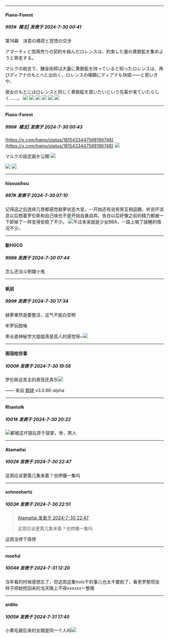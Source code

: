 ﻿
*****

####  Piano-Forest  
##### 995#         楼主| 发表于 2024-7-30 00:41

第18幕　決意の積荷と覚悟の交渉

アマーティと信用売りの契約を結んだロレンスは、約束した量の黄鉄鉱を集めようと奔走する。

マルクの助言で、錬金術師は大量に黄鉄鉱を持っていると知ったロレンスは、再びディアナのもとへと出向く。ロレンスの嘆願にディアナも快諾——と思いきや、

彼女のもとにはロレンスと同じく黄鉄鉱を買いたいという先客が来ていたらしく……。
<img src="https://p.sda1.dev/18/b00c1ceb4d8332f32540372d10123bee/1-10 _1_.jpg" referrerpolicy="no-referrer">
<img src="https://p.sda1.dev/18/8b89b278669ff8806c4c328fa30d76fb/2-9 _1_.jpg" referrerpolicy="no-referrer">
<img src="https://p.sda1.dev/18/cf7ae37b231d4f2208084785af16fb4b/3-9 _1_.jpg" referrerpolicy="no-referrer">
<img src="https://p.sda1.dev/18/f3f4f7becf4fffd41bb1337511003260/4-8.jpg" referrerpolicy="no-referrer">
<img src="https://p.sda1.dev/18/2b3b0d5004033b076986361b5ff6edb8/5-7 _1_.jpg" referrerpolicy="no-referrer">
<img src="https://p.sda1.dev/18/f99d292d723dbc05f4e507f4e1cfb3cb/6-7.jpg" referrerpolicy="no-referrer">

*****

####  Piano-Forest  
##### 996#         楼主| 发表于 2024-7-30 00:43

[https://x.com/haino/status/1815433447588196748](https://x.com/haino/status/1815433447588196748)
<img src="https://p.sda1.dev/18/3ce4d85b996c0b08bdd13ce81ae238a6/20240730_004145.jpg" referrerpolicy="no-referrer">

マルクの設定画を公開
<img src="https://p.sda1.dev/18/f0087f943626af9b66dc40e001c92ce2/20240730_004219.jpg" referrerpolicy="no-referrer">

<img src="https://p.sda1.dev/18/07bef652c6946f38d25bee6804ae3f4c/20240730_004216.jpg" referrerpolicy="no-referrer">
<img src="https://p.sda1.dev/18/625a6e415db8c4704a4c26312ddb80ff/20240730_004224.jpg" referrerpolicy="no-referrer">


*****

####  hisousihou  
##### 997#       发表于 2024-7-30 07:10

记得这之后连续几卷都感觉赫萝状态大变。一开始还有说有笑互相逗趣，听说坏消息以后想着罗伦斯和自己啥也不是开始自暴自弃。告白以后好像之前的精力都被一下卸掉了一样变得安稳了不少。
<img src="https://static.saraba1st.com/image/smiley/face2017/018.png" referrerpolicy="no-referrer">不过本来就是少女BBA，一路上喝了就睡的情况不少。


*****

####  新HGCG  
##### 998#       发表于 2024-7-30 07:44

怎么还没斗倒雄小鬼


*****

####  帆前  
##### 999#       发表于 2024-7-30 17:34

赫萝果然是要整活，这气不能白受啊

牢罗玩脱咯

黑长直神秘学大姐姐真是高人的感觉呀~<img src="https://static.saraba1st.com/image/smiley/face2017/074.png" referrerpolicy="no-referrer">


*****

####  雨宿绘空事  
##### 1000#       发表于 2024-7-30 19:56

罗伦斯这苦主的表现还真乐<img src="https://static.saraba1st.com/image/smiley/face2017/076.png" referrerpolicy="no-referrer">

—— 来自 [鹅球](https://www.pgyer.com/xfPejhuq) v3.0.86-alpha


*****

####  Rhantolk  
##### 1001#       发表于 2024-7-30 20:22

<img src="https://static.saraba1st.com/image/smiley/face2017/067.png" referrerpolicy="no-referrer">都被这坏狼玩弄于鼓掌，惨，男人


*****

####  Atamaitai  
##### 1002#       发表于 2024-7-30 22:47

这周应该更第几集来着？也停播一集吗

*****

####  schneehertz  
##### 1003#       发表于 2024-7-30 22:51

<blockquote><a href="httphttps://bbs.saraba1st.com/2b/forum.php?mod=redirect&amp;goto=findpost&amp;pid=65748885&amp;ptid=2054563" target="_blank">Atamaitai 发表于 2024-7-30 22:47</a>

这周应该更第几集来着？也停播一集吗</blockquote>
这周没停下周停


*****

####  moeful  
##### 1004#       发表于 2024-7-31 12:20

当年看的时候感想忘了，但这周这集holo干的事儿也太不要脸了，看老罗那慌张样子把她抢回来的当天晚上不得xxxxxx一整晚


*****

####  ardito  
##### 1005#       发表于 2024-7-31 17:40

小黄毛跟后来的女婿是同一个人吗<img src="https://static.saraba1st.com/image/smiley/face2017/047.png" referrerpolicy="no-referrer">

